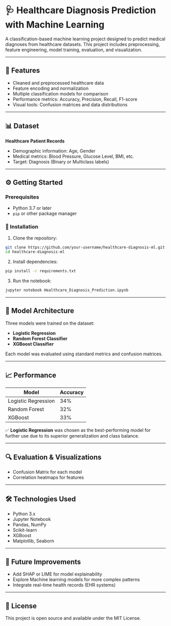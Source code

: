 # 🩺 Healthcare Diagnosis Prediction with Machine Learning

A classification-based machine learning project designed to predict medical diagnoses from healthcare datasets. This project includes preprocessing, feature engineering, model training, evaluation, and visualization.

---

## 🚀 Features

- Cleaned and preprocessed healthcare data  
- Feature encoding and normalization  
- Multiple classification models for comparison  
- Performance metrics: Accuracy, Precision, Recall, F1-score  
- Visual tools: Confusion matrices and data distributions

---

## 📊 Dataset

**Healthcare Patient Records**
- Demographic information: Age, Gender  
- Medical metrics: Blood Pressure, Glucose Level, BMI, etc.  
- Target: Diagnosis (Binary or Multiclass labels)

---

## ⚙️ Getting Started

### Prerequisites
- Python 3.7 or later  
- `pip` or other package manager

### 🔧 Installation

1. Clone the repository:
```bash
git clone https://github.com/your-username/healthcare-diagnosis-ml.git
cd healthcare-diagnosis-ml
```

2. Install dependencies:
```bash
pip install -r requirements.txt
```

3. Run the notebook:
```bash
jupyter notebook Healthcare_Diagnosis_Prediction.ipynb
```

---

## 🧠 Model Architecture

Three models were trained on the dataset:

- **Logistic Regression**  
- **Random Forest Classifier**  
- **XGBoost Classifier**

Each model was evaluated using standard metrics and confusion matrices.

---

## 📈 Performance

| Model               | Accuracy |
|---------------------|----------|
| Logistic Regression | 34%      |
| Random Forest       | 32%      |
| XGBoost             | 33%      | 

✅ **Logistic Regression** was chosen as the best-performing model for further use due to its superior generalization and class balance.

---

## 🔍 Evaluation & Visualizations

- Confusion Matrix for each model  
- Correlation heatmaps for features  


---

## 🛠️ Technologies Used

- Python 3.x  
- Jupyter Notebook  
- Pandas, NumPy  
- Scikit-learn  
- XGBoost  
- Matplotlib, Seaborn

---

## 🔮 Future Improvements

- Add SHAP or LIME for model explainability  
- Explore Machine learning models for more complex patterns  
- Integrate real-time health records (EHR systems)  


---

## 📝 License

This project is open source and available under the MIT License.
